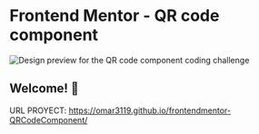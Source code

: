 # Frontend Mentor - QR code component

![Design preview for the QR code component coding challenge](./design/desktop-preview.jpg)

## Welcome! 👋

URL PROYECT: https://omar3119.github.io/frontendmentor-QRCodeComponent/

